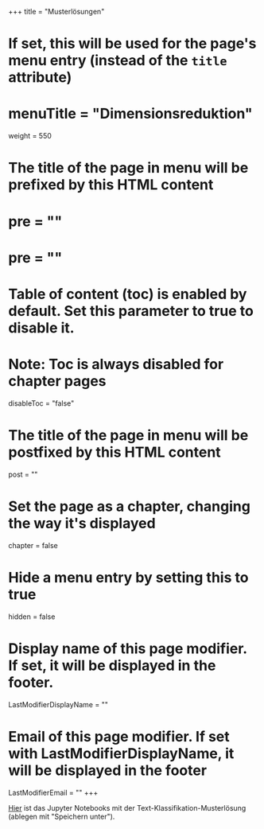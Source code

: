 +++
title = "Musterlösungen"
# If set, this will be used for the page's menu entry (instead of the `title` attribute)
# menuTitle = "Dimensionsreduktion"
weight = 550
# The title of the page in menu will be prefixed by this HTML content
#  pre = "<b></b>"
# pre = "<i class='fab fa-github'></i>"
# Table of content (toc) is enabled by default. Set this parameter to true to disable it.
# Note: Toc is always disabled for chapter pages
disableToc = "false"

# The title of the page in menu will be postfixed by this HTML content
post = ""
# Set the page as a chapter, changing the way it's displayed
chapter = false
# Hide a menu entry by setting this to true
hidden = false
# Display name of this page modifier. If set, it will be displayed in the footer.
LastModifierDisplayName = ""
# Email of this page modifier. If set with LastModifierDisplayName, it will be displayed in the footer
LastModifierEmail = ""
+++

[Hier](https://raw.githubusercontent.com/bonartm/2020-2021-ZK_Data_Librarian_Modul_3/master/content/text_analysis/solution_files/Text-Klassifikation.ipynb) ist das Jupyter Notebooks mit der
Text-Klassifikation-Musterlösung (ablegen mit "Speichern unter").
